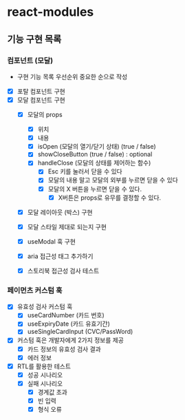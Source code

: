 # react-modules

## 기능 구현 목록 

### 컴포넌트 (모달)

- 구현 기능 목록 우선순위 중요한 순으로 작성
- [x]  포탈 컴포넌트 구현
- [x]  모달 컴포넌트 구현
    - [x]  모달의 props
        - [x]  위치
        - [x]  내용
        - [x]  isOpen (모달의 열기/닫기 상태) (true / false)
        - [x]  showCloseButton (true / false) : optional
        - [x]  handleClose (모달의 상태를 제어하는 함수)
            - [x]  Esc 키를 눌러서 닫을 수 있다
            - [x]  모달의 내용 말고 모달의 외부를 누르면 닫을 수 있다
            - [x]  모달의 X 버튼을 누르면 닫을 수 있다.
                - [x]  X버튼은 props로 유무를 결정할 수 있다.
    - [x]  모달 레이아웃 (박스) 구현
    - [x]  모달 스타일 제대로 되는지 구현
    - [x]  useModal 훅 구현
    - [x]  aria 접근성 태그 추가하기
    - [x]  스토리북 접근성 검사 테스트


### 페이먼츠 커스텀 훅

- [x]  유효성 검사 커스텀 훅
    - [x]  useCardNumber (카드 번호)
    - [x]  useExpiryDate (카드 유효기간)
    - [x]  useSingleCardInput (CVC/PassWord)
- [x]  커스텀 훅은 개발자에게 2가지 정보를 제공
    - [x]  카드 정보의 유효성 검사 결과
    - [x]  에러 정보
- [x]  RTL를 활용한 테스트
    - [x]  성공 시나리오
    - [x]  실패 시나리오
        - [x]  경계값 초과
        - [x]  빈 입력
        - [x]  형식 오류